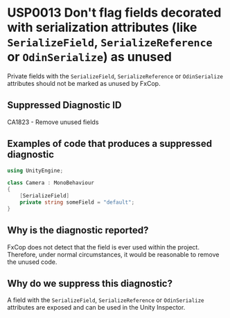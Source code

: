 # USP0013 Don't flag fields decorated with serialization attributes (like `SerializeField`, `SerializeReference` or `OdinSerialize`) as unused

Private fields with the `SerializeField`, `SerializeReference` or `OdinSerialize` attributes should not be marked as unused by FxCop.

## Suppressed Diagnostic ID

CA1823 - Remove unused fields

## Examples of code that produces a suppressed diagnostic
```csharp
using UnityEngine;

class Camera : MonoBehaviour
{
	[SerializeField]
	private string someField = "default";
}
```

## Why is the diagnostic reported?

FxCop does not detect that the field is ever used within the project. Therefore, under normal circumstances, it would be reasonable to remove the unused code.

## Why do we suppress this diagnostic?

A field with the `SerializeField`, `SerializeReference` or `OdinSerialize` attributes are exposed and can be used in the Unity Inspector.